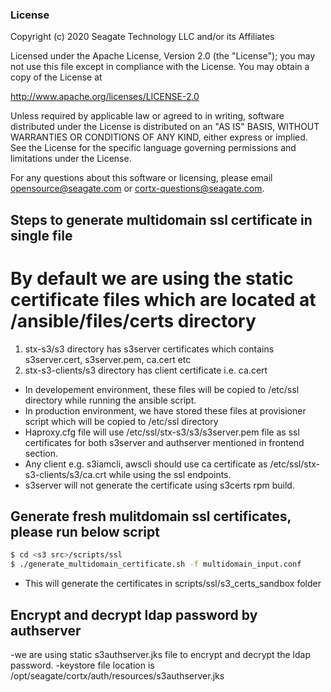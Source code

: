 ### License

Copyright (c) 2020 Seagate Technology LLC and/or its Affiliates

Licensed under the Apache License, Version 2.0 (the "License");
you may not use this file except in compliance with the License.
You may obtain a copy of the License at

   http://www.apache.org/licenses/LICENSE-2.0

Unless required by applicable law or agreed to in writing, software
distributed under the License is distributed on an "AS IS" BASIS,
WITHOUT WARRANTIES OR CONDITIONS OF ANY KIND, either express or implied.
See the License for the specific language governing permissions and
limitations under the License.

For any questions about this software or licensing,
please email opensource@seagate.com or cortx-questions@seagate.com.

## Steps to generate multidomain ssl certificate in single file

# By default we are using the static certificate files which are located at <s3 src>/ansible/files/certs directory
1. stx-s3/s3 directory has s3server certificates which contains s3server.cert, s3server.pem, ca.cert etc
2. stx-s3-clients/s3 directory has client certificate i.e. ca.cert

- In developement environment, these files will be copied to /etc/ssl directory while running the ansible script.
- In production environment, we have stored these files at provisioner script which will be copied to /etc/ssl directory
- Haproxy.cfg file will use /etc/ssl/stx-s3/s3/s3server.pem file as ssl certificates for both s3server and authserver mentioned in frontend section.
- Any client e.g. s3iamcli, awscli should use ca certificate as /etc/ssl/stx-s3-clients/s3/ca.crt while using the ssl endpoints.
- s3server will not generate the certificate using s3certs rpm build.

## Generate fresh mulitdomain ssl certificates, please run below script
```sh
$ cd <s3 src>/scripts/ssl
$ ./generate_multidomain_certificate.sh -f multidomain_input.conf
```
- This will generate the certificates in <s3 src>scripts/ssl/s3_certs_sandbox folder

## Encrypt and decrypt ldap password by authserver
-we are using static s3authserver.jks file to encrypt and decrypt the ldap password.
-keystore file location is /opt/seagate/cortx/auth/resources/s3authserver.jks

